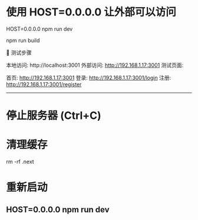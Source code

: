 # 使用 HOST=0.0.0.0 让外部可以访问
HOST=0.0.0.0 npm run dev

npm run build


🎯 测试步骤

本地访问: http://localhost:3001
外部访问: http://192.168.1.17:3001
测试页面:

首页: http://192.168.1.17:3001
登录: http://192.168.1.17:3001/login
注册: http://192.168.1.17:3001/register


---
# 停止服务器 (Ctrl+C)

# 清理缓存
rm -rf .next

# 重新启动
HOST=0.0.0.0 npm run dev
--

